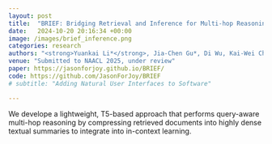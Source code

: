 ```yaml
---
layout: post
title:  "BRIEF: Bridging Retrieval and Inference for Multi-hop Reasoning via Compression"
date:   2024-10-20 20:16:34 +00:00
image: /images/brief_inference.png
categories: research
authors: "<strong>Yuankai Li*</strong>, Jia-Chen Gu*, Di Wu, Kai-Wei Chang, Nanyun Peng"
venue: "Submitted to NAACL 2025, under review"
paper: https://jasonforjoy.github.io/BRIEF/
code: https://github.com/JasonForJoy/BRIEF
# subtitle: "Adding Natural User Interfaces to Software"

---
```


We develope a lightweight, T5-based approach that performs query-aware multi-hop reasoning by compressing retrieved documents into highly dense textual summaries to integrate into in-context learning.
